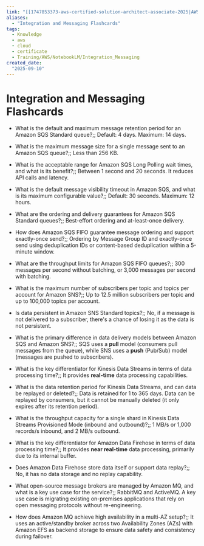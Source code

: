 ```yaml
---
link: "[[1747853373-aws-certified-solution-architect-associate-2025|AWS Certified Solution Architect Associate 2025]]"
aliases: 
  - "Integration and Messaging Flashcards"
tags:
  - Knowledge
  - aws
  - cloud
  - certificate
  - Training/AWS/NotebookLM/Integration_Messaging
created_date:
  "2025-09-10"
---
```

# Integration and Messaging Flashcards
- What is the default and maximum message retention period for an Amazon SQS Standard queue?;; Default: 4 days. Maximum: 14 days.
<!--SR:!2025-09-29,7,230-->
- What is the maximum message size for a single message sent to an Amazon SQS queue?;; Less than 256 KB.
<!--SR:!2025-10-05,13,230-->
- What is the acceptable range for Amazon SQS Long Polling wait times, and what is its benefit?;; Between 1 second and 20 seconds. It reduces API calls and latency.
<!--SR:!2025-10-02,10,230-->
- What is the default message visibility timeout in Amazon SQS, and what is its maximum configurable value?;; Default: 30 seconds. Maximum: 12 hours.
<!--SR:!2025-09-29,7,230-->
- What are the ordering and delivery guarantees for Amazon SQS Standard queues?;; Best-effort ordering and at-least-once delivery.
<!--SR:!2025-09-26,9,250-->
- How does Amazon SQS FIFO guarantee message ordering and support exactly-once send?;; Ordering by Message Group ID and exactly-once send using deduplication IDs or content-based deduplication within a 5-minute window.
<!--SR:!2025-09-24,2,170-->
- What are the throughput limits for Amazon SQS FIFO queues?;; 300 messages per second without batching, or 3,000 messages per second with batching.
<!--SR:!2025-09-24,2,190-->
- What is the maximum number of subscribers per topic and topics per account for Amazon SNS?;; Up to 12.5 million subscribers per topic and up to 100,000 topics per account.
<!--SR:!2025-09-24,7,250-->
- Is data persistent in Amazon SNS Standard topics?;; No, if a message is not delivered to a subscriber, there's a chance of losing it as the data is not persistent.
<!--SR:!2025-09-28,11,270-->
- What is the primary difference in data delivery models between Amazon SQS and Amazon SNS?;; SQS uses a **pull** model (consumers pull messages from the queue), while SNS uses a **push** (Pub/Sub) model (messages are pushed to subscribers).
<!--SR:!2025-09-29,7,230-->
- What is the key differentiator for Kinesis Data Streams in terms of data processing time?;; It provides **real-time** data processing capabilities.
<!--SR:!2025-09-29,12,270-->
- What is the data retention period for Kinesis Data Streams, and can data be replayed or deleted?;; Data is retained for 1 to 365 days. Data can be replayed by consumers, but it cannot be manually deleted (it only expires after its retention period).
<!--SR:!2025-09-28,6,230-->
- What is the throughput capacity for a single shard in Kinesis Data Streams Provisioned Mode (inbound and outbound)?;; 1 MB/s or 1,000 records/s inbound, and 2 MB/s outbound.
<!--SR:!2025-09-29,7,230-->
- What is the key differentiator for Amazon Data Firehose in terms of data processing time?;; It provides **near real-time** data processing, primarily due to its internal buffer.
<!--SR:!2025-09-28,11,270-->
- Does Amazon Data Firehose store data itself or support data replay?;; No, it has no data storage and no replay capability.
<!--SR:!2025-09-29,12,270-->
- What open-source message brokers are managed by Amazon MQ, and what is a key use case for the service?;; RabbitMQ and ActiveMQ. A key use case is migrating existing on-premises applications that rely on open messaging protocols without re-engineering.
<!--SR:!2025-09-27,10,270-->
- How does Amazon MQ achieve high availability in a multi-AZ setup?;; It uses an active/standby broker across two Availability Zones (AZs) with Amazon EFS as backend storage to ensure data safety and consistency during failover.
<!--SR:!2025-09-24,7,250-->




